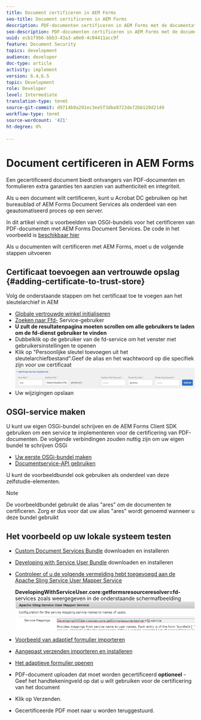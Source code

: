```yaml
---
title: Document certificeren in AEM Forms
seo-title: Document certificeren in AEM Forms
description: PDF-documenten certificeren in AEM Forms met de documentatieservice
seo-description: PDF-documenten certificeren in AEM Forms met de documentatieservice
uuid: ecb1f9b6-bbb3-43a3-a0e0-4c04411acc9f
feature: Document Security
topics: development
audience: developer
doc-type: article
activity: implement
version: 6.4,6.5
topic: Development
role: Developer
level: Intermediate
translation-type: tm+mt
source-git-commit: d9714b9a291ec3ee5f3dba9723de72bb120d2149
workflow-type: tm+mt
source-wordcount: '421'
ht-degree: 0%

---
```



# Document certificeren in AEM Forms

Een gecertificeerd document biedt ontvangers van PDF-documenten en formulieren extra garanties ten aanzien van authenticiteit en integriteit.

Als u een document wilt certificeren, kunt u Acrobat DC gebruiken op het bureaublad of AEM Forms Document Services als onderdeel van een geautomatiseerd proces op een server.

In dit artikel vindt u voorbeelden van OSGI-bundels voor het certificeren van PDF-documenten met AEM Forms Document Services. De code in het voorbeeld is [beschikbaar hier](https://helpx.adobe.com/experience-manager/6-4/forms/using/aem-document-services-programmatically.html)

Als u documenten wilt certificeren met AEM Forms, moet u de volgende stappen uitvoeren

## Certificaat toevoegen aan vertrouwde opslag {#adding-certificate-to-trust-store}

Volg de onderstaande stappen om het certificaat toe te voegen aan het sleutelarchief in AEM

* [Globale vertrouwde winkel initialiseren](http://localhost:4502/libs/granite/security/content/truststore.html)
* [Zoeken naar Ffd-](http://localhost:4502/security/users.html) Service-gebruiker
* **U zult de resultatenpagina moeten scrollen om alle gebruikers te laden om de fd-dienst gebruiker te vinden**
* Dubbelklik op de gebruiker van de fd-service om het venster met gebruikersinstellingen te openen
* Klik op &quot;Persoonlijke sleutel toevoegen uit het sleutelarchiefbestand&quot;.Geef de alias en het wachtwoord op die specifiek zijn voor uw certificaat
   ![add-certificate](assets/adding-certificate-keystore.PNG)
* Uw wijzigingen opslaan

## OSGI-service maken

U kunt uw eigen OSGi-bundel schrijven en de AEM Forms Client SDK gebruiken om een service te implementeren voor de certificering van PDF-documenten. De volgende verbindingen zouden nuttig zijn om uw eigen bundel te schrijven OSGi

* [Uw eerste OSGi-bundel maken](https://helpx.adobe.com/experience-manager/using/maven_arch13.html)
* [Documentservice-API gebruiken](https://helpx.adobe.com/experience-manager/6-4/forms/using/aem-document-services-programmatically.html)

U kunt de voorbeeldbundel ook gebruiken als onderdeel van deze zelfstudie-elementen.

>[!NOTE]
>
>De voorbeeldbundel gebruikt de alias &quot;ares&quot; om de documenten te certificeren. Zorg er dus voor dat uw alias &quot;ares&quot; wordt genoemd wanneer u deze bundel gebruikt

## Het voorbeeld op uw lokale systeem testen

* [Custom Document Services Bundle](/help/forms/assets/common-osgi-bundles/AEMFormsDocumentServices.core-1.0-SNAPSHOT.jar) downloaden en installeren
* [Developing with Service User Bundle](/help/forms/assets/common-osgi-bundles/DevelopingWithServiceUser.jar) downloaden en installeren
* [Controleer of u de volgende vermelding hebt toegevoegd aan de Apache Sling Service User Mapper Service](http://localhost:4502/system/console/configMgr)

   **DevelopingWithServiceUser.core:getformsresourceresolver=fd-** services zoals weergegeven in de onderstaande schermafbeelding
   ![User-Mapper](assets/user-mapper-service.PNG)
* [Voorbeeld van adaptief formulier importeren](assets/certify-pdf-af.zip)
* [Aangepast verzenden importeren en installeren](assets/custom-submit-certify.zip)
* [Het adaptieve formulier openen](http://localhost:4502/content/dam/formsanddocuments/certifypdf/jcr:content?wcmmode=disabled)
* PDF-document uploaden dat moet worden gecertificeerd
   **optioneel**  - Geef het handtekeningveld op dat u wilt gebruiken voor de certificering van het document
* Klik op Verzenden.
* Gecertificeerde PDF moet naar u worden teruggestuurd.


